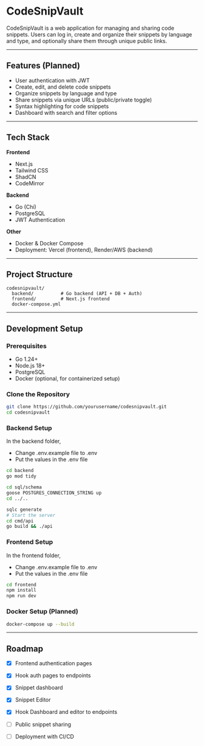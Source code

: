 # CodeSnipVault

CodeSnipVault is a web application for managing and sharing code snippets.
Users can log in, create and organize their snippets by language and type, and optionally share them through unique public links.

---

## Features (Planned)

* User authentication with JWT
* Create, edit, and delete code snippets
* Organize snippets by language and type
* Share snippets via unique URLs (public/private toggle)
* Syntax highlighting for code snippets
* Dashboard with search and filter options

---

## Tech Stack

**Frontend**

* Next.js
* Tailwind CSS
* ShadCN
* CodeMirror

**Backend**

* Go (Chi)
* PostgreSQL
* JWT Authentication

**Other**

* Docker & Docker Compose
* Deployment: Vercel (frontend), Render/AWS (backend)

---

## Project Structure

```
codesnipvault/
  backend/          # Go backend (API + DB + Auth)
  frontend/         # Next.js frontend
  docker-compose.yml
```

---

## Development Setup

### Prerequisites

* Go 1.24+
* Node.js 18+
* PostgreSQL
* Docker (optional, for containerized setup)

### Clone the Repository

```bash
git clone https://github.com/yourusername/codesnipvault.git
cd codesnipvault
```

### Backend Setup

In the backend folder,
 * Change .env.example file to .env
 * Put the values in the .env file

```bash
cd backend
go mod tidy

cd sql/schema
goose POSTGRES_CONNECTION_STRING up
cd ../..

sqlc generate
# Start the server
cd cmd/api
go build && ./api
```

### Frontend Setup

In the frontend folder,
 * Change .env.example file to .env
 * Put the values in the .env file

```bash
cd frontend
npm install
npm run dev
```

### Docker Setup (Planned)

```bash
docker-compose up --build
```

---

## Roadmap

* [X] Frontend authentication pages
* [X] Hook auth pages to endpoints
* [X] Snippet dashboard 
* [X] Snippet Editor
* [X] Hook Dashboard and editor to endpoints
* [ ] Public snippet sharing
* [ ] Deployment with CI/CD

